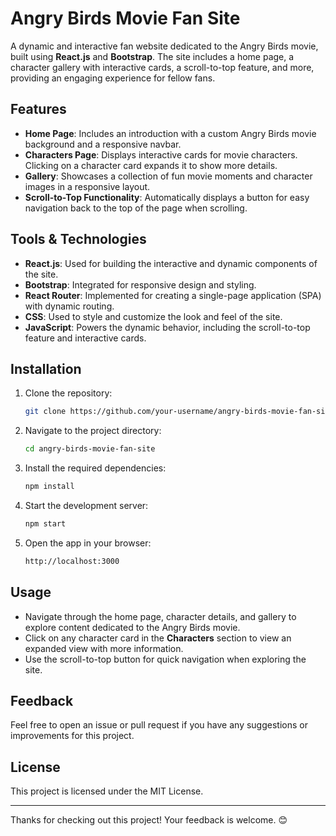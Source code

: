 # Angry Birds Movie Fan Site

A dynamic and interactive fan website dedicated to the Angry Birds movie, built using **React.js** and **Bootstrap**. The site includes a home page, a character gallery with interactive cards, a scroll-to-top feature, and more, providing an engaging experience for fellow fans.

## Features

- **Home Page**: Includes an introduction with a custom Angry Birds movie background and a responsive navbar.
- **Characters Page**: Displays interactive cards for movie characters. Clicking on a character card expands it to show more details.
- **Gallery**: Showcases a collection of fun movie moments and character images in a responsive layout.
- **Scroll-to-Top Functionality**: Automatically displays a button for easy navigation back to the top of the page when scrolling.

## Tools & Technologies

- **React.js**: Used for building the interactive and dynamic components of the site.
- **Bootstrap**: Integrated for responsive design and styling.
- **React Router**: Implemented for creating a single-page application (SPA) with dynamic routing.
- **CSS**: Used to style and customize the look and feel of the site.
- **JavaScript**: Powers the dynamic behavior, including the scroll-to-top feature and interactive cards.

## Installation

1. Clone the repository:
    ```bash
    git clone https://github.com/your-username/angry-birds-movie-fan-site.git
    ```
2. Navigate to the project directory:
    ```bash
    cd angry-birds-movie-fan-site
    ```
3. Install the required dependencies:
    ```bash
    npm install
    ```
4. Start the development server:
    ```bash
    npm start
    ```
5. Open the app in your browser:
    ```bash
    http://localhost:3000
    ```

## Usage

- Navigate through the home page, character details, and gallery to explore content dedicated to the Angry Birds movie.
- Click on any character card in the **Characters** section to view an expanded view with more information.
- Use the scroll-to-top button for quick navigation when exploring the site.

## Feedback

Feel free to open an issue or pull request if you have any suggestions or improvements for this project.

## License

This project is licensed under the MIT License.

---

Thanks for checking out this project! Your feedback is welcome. 😊

